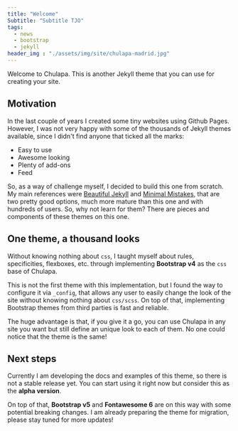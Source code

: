 ```yaml
---
title: "Welcome"
Subtitle: "Subtitle TJO"
tags:
  - news
  - bootstrap
  - jekyll
header_img : "./assets/img/site/chulapa-madrid.jpg"
---
```


Welcome to <span class="chulapa">Chulapa</span>. This is another Jekyll theme that you can use for creating your site.

## Motivation

In the last couple of years I created some tiny websites using Github Pages. However, I was not very happy with some of the thousands of Jekyll themes available, since I didn't find anyone that ticked all the marks:

- Easy to use
- Awesome looking
- Plenty of add-ons
- Feed

So, as a way of challenge myself, I decided to build this one from scratch. My main references were [Beautiful Jekyll](https://beautifuljekyll.com/) and [Minimal Mistakes](https://mmistakes.github.io/minimal-mistakes/), that are two pretty good options, much more mature than this one and with hundreds of users. So, why not learn for them? There are pieces and components of these themes on this one.

## One theme, a thousand looks

Without knowing nothing about `css`, I taught myself about rules, specificities, flexboxes, etc. through implementing **Bootstrap v4** as the `css` base of <span class="chulapa">Chulapa</span>. 

This is not the first theme with this implementation, but I found the way to configure it via `_config`, that allows any user to easily change the look of the site without knowing nothing about `css/scss`. On top of that, implementing Bootstrap themes from third parties is fast and reliable.

The huge advantage is that, if you give it a go, you can use  <span class="chulapa">Chulapa</span> in any site you want but still define an unique look to each of them. No one could notice that the theme is the same! 


## Next steps

Currently I am developing the docs and examples of this theme, so there is not a stable release yet. You can start using it right now but consider this as the **alpha version**.

On top of that, **Bootstrap v5** and **Fontawesome 6** are on this way with some potential breaking changes. I am already preparing the theme for migration, please stay tuned for more updates!
